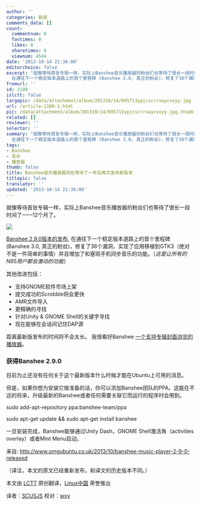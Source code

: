 ```yaml
---
author: ''
categories: 新闻
comments_data: []
count:
  commentnum: 0
  favtimes: 0
  likes: 0
  sharetimes: 0
  viewnum: 4544
date: '2013-10-14 21:36:00'
editorchoice: false
excerpt: "就像等待首张专辑一样，实际上Banshee音乐播放器的粉丝们也等待了很长一段时间了12个月了。\r\n\r\nBanshee 2.9.0版本的发布,
  在通往下一个稳定版本道路上的首个里程碑 (Banshee 3.0, 真正的粉丝)，修复了36个漏洞，实现了 ..."
fromurl: ''
id: 2100
islctt: false
largepic: /data/attachment/album/201310/14/095713ypjcscrrxwycxxyy.jpg
url: /article-2100-1.html
pic: /data/attachment/album/201310/14/095713ypjcscrrxwycxxyy.jpg.thumb.jpg
related: []
reviewer: ''
selector: ''
summary: "就像等待首张专辑一样，实际上Banshee音乐播放器的粉丝们也等待了很长一段时间了12个月了。\r\n\r\nBanshee 2.9.0版本的发布,
  在通往下一个稳定版本道路上的首个里程碑 (Banshee 3.0, 真正的粉丝)，修复了36个漏洞，实现了 ..."
tags:
- Banshee
- 音乐
- 播放器
thumb: false
title: Banshee音乐播放器将在等待了一年后再次发布新版本
titlepic: false
translator: ''
updated: '2013-10-14 21:36:00'
---
```


就像等待首张专辑一样，实际上Banshee音乐播放器的粉丝们也等待了很长一段时间了——12个月了。


 ![](/data/attachment/album/201310/14/095713ypjcscrrxwycxxyy.jpg)


[Banshee 2.9.0版本的发布](http://banshee.fm/download/archives/2-9-0/), 在通往下一个稳定版本道路上的首个里程碑 (Banshee 3.0, 真正的粉丝)，修复了36个漏洞，实现了应用移植到GTK3（绝对不是一件简单的事情）并且增加了和塞班手机同步音乐的功能。（*这是让所有的N95用户都会激动的功能*）


其他改进包括：


* 支持GNOME软件市场上架
* 提交成功的Scrobble将会更快
* AMR文件导入
* 更精确的寻找
* 针对Unity & GNOME Shell的关键字寻找
* 现在能够在会话间记住DAP源


距离最新版发布的时间将不会太长。 我很看好Banshee [一个支持专辑封面浏览的播放器](http://www.omgubuntu.co.uk/2013/10/coverart-browser-for-linux-music-players)。


### **获得Banshee 2.9.0**


目前为止还没有任何关于这个最新版本什么时候才能在Ubuntu上可用的消息。


但是，如果你想为安装它做准备的话，你可以添加Banshee团队的PPA。这能在不远的将来，升级最新的Banshee或者任何需要关联它而运行的程序时会用到。


sudo add-apt-repository ppa:banshee-team/ppa


sudo apt-get update && sudo apt-get install banshee


一旦安装完成，Banshee能够通过Unity Dash，GNOME Shell激活角（activities overlay）或者Mint Menu启动。


 


来自: <http://www.omgubuntu.co.uk/2013/10/banshee-music-player-2-9-0-released>


（译注，本文的原文已经重新发布，和译文的历史版本不同。）


本文由 [LCTT](https://github.com/LCTT/TranslateProject) 原创翻译，[Linux中国](http://linux.cn/) 荣誉推出


译者：[SCUSJS](http://blog.csdn.net/scusjs) 校对：[wxy](https://github.com/wxy)